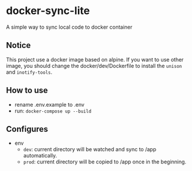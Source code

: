 # docker-sync-lite
A simple way to sync local code to docker container

## Notice
This project use a docker image based on alpine. If you want to use other image, you should change the docker/dev/Dockerfile to install the `unison` and `inotify-tools`.

## How to use
- rename .env.example to .env
- run: `docker-compose up --build`

## Configures
- env
    - `dev`:  current directory will be watched and sync to /app automatically.
    - `prod`:  current directory will be copied to /app once in the beginning.

